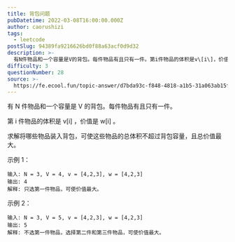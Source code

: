 ```yaml
---
title: 背包问题
pubDatetime: 2022-03-08T16:00:00.000Z
author: caorushizi
tags:
  - leetcode
postSlug: 94389fa9216626bd0f88a63acf0d9d32
description: >-
  有N件物品和一个容量是V的背包。每件物品有且只有一件。第i件物品的体积是v\[i\]，价值是w\[i\]。求解将哪些物品装入背包，可使这些物品的总体积不超过背包容量，且总价值最大。示例1：输入:N=3
difficulty: 3
questionNumber: 28
source: >-
  https://fe.ecool.fun/topic-answer/d7bda93c-f848-4818-a1b5-31a063ab15f7?orderBy=updateTime&order=desc&tagId=31
---
```


有 N 件物品和一个容量是 V 的背包。每件物品有且只有一件。

第 i 件物品的体积是 v\[i\] ，价值是 w\[i\] 。

求解将哪些物品装入背包，可使这些物品的总体积不超过背包容量，且总价值最大。

示例 1：

    输入: N = 3, V = 4, v = [4,2,3], w = [4,2,3]
    输出: 4
    解释: 只选第一件物品，可使价值最大。

示例 2：

    输入: N = 3, V = 5, v = [4,2,3], w = [4,2,3]
    输出: 5
    解释: 不选第一件物品，选择第二件和第三件物品，可使价值最大。
